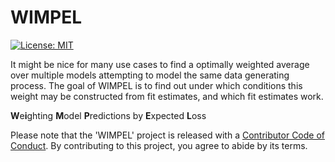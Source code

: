 # WIMPEL

<!-- badges: start -->
[![License: MIT](https://img.shields.io/badge/License-MIT-yellow.svg)](https://opensource.org/licenses/MIT)
<!-- badges: end -->

It might be nice for many use cases to find a optimally weighted average over multiple models attempting to model the same data generating process. The goal of WIMPEL is to find out under which conditions this weight may be constructed from fit estimates, and which fit estimates work.

**W**e**i**ghting **M**odel **P**redictions by **E**xpected **L**oss

Please note that the 'WIMPEL' project is released with a [Contributor Code of Conduct](CODE_OF_CONDUCT.md). By contributing to this project, you agree to abide by its terms.
